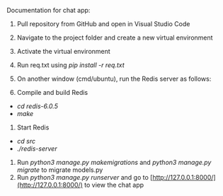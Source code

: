Documentation for chat app:

1. Pull repository from GitHub and open in Visual Studio Code
2. Navigate to the project folder and create a new virtual environment
3. Activate the virtual environment
4. Run req.txt using _pip install -r req.txt_
5. On another window (cmd/ubuntu), run the Redis server as follows:

1. Compile and build Redis

- _cd redis-6.0.5_
- _make_

1. Start Redis

- _cd src_
- _./redis-server_

1. Run _python3 manage.py makemigrations_ and _python3 manage.py migrate_ to migrate models.py
2. Run _python3 manage.py runserver_ and go to [http://127.0.0.1:8000/](http://127.0.0.1:8000/) to view the chat app